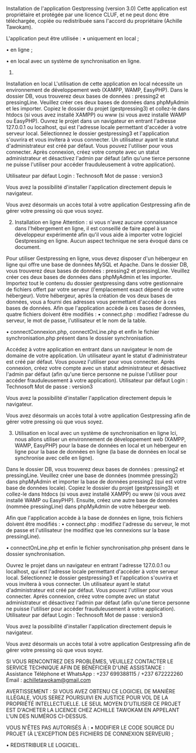 Installation de l'application Gestpressing (version 3.0)
Cette application est propriétaire et protégée par une licence CLUF, et ne peut donc être téléchargée, copiée ou redistribuée sans l'accord du propriétaire (Achille Tawokam).

L'application peut être utilisée :
•  uniquement en local ;

•  en ligne ;

•  en local avec un système de synchronisation en ligne.

1. 
Installation en local
L'utilisation de cette application en local nécessite un environnement de développement web (XAMPP, WAMP, EasyPHP).
Dans le dossier DB, vous trouverez deux bases de données : pressing2 et pressingLine. Veuillez créer ces deux bases de données dans phpMyAdmin et les importer.
Copiez le dossier du projet (gestpressing3) et collez-le dans htdocs (si vous avez installé XAMPP) ou www (si vous avez installé WAMP ou EasyPHP).
Ouvrez le projet dans un navigateur en entrant l'adresse 127.0.0.1 ou localhost, qui est l'adresse locale permettant d'accéder à votre serveur local.
Sélectionnez le dossier gestpressing3 et l'application s'ouvrira et vous invitera à vous connecter.
Un utilisateur ayant le statut d'administrateur est créé par défaut. Vous pouvez l'utiliser pour vous connecter. Après connexion, créez votre compte avec un
statut administrateur et désactivez l'admin par défaut (afin qu'une tierce personne ne puisse l'utiliser pour accéder frauduleusement à votre application).

Utilisateur par défaut
Login : Technosoft
Mot de passe : version3

Vous avez la possibilité d'installer l'application directement depuis le navigateur.

Vous avez désormais un accès total à votre application Gestpressing afin de gérer votre pressing où que vous soyez.

2. Installation en ligne
Attention : si vous n'avez aucune connaissance dans l'hébergement en ligne, il est conseillé de faire appel à un développeur expérimenté afin qu'il vous aide à importer votre logiciel Gestpressing en ligne. Aucun aspect technique ne sera évoqué dans ce document.

Pour utiliser Gestpressing en ligne, vous devez disposer d'un hébergeur en ligne qui offre une base de données MySQL et Apache.
Dans le dossier DB, vous trouverez deux bases de données : pressing2 et pressingLine. Veuillez créer ces deux bases de données dans phpMyAdmin et les importer.
Importez tout le contenu du dossier gestpressing dans votre gestionnaire de fichiers offert par votre serveur (l'emplacement exact dépend de votre hébergeur).
Votre hébergeur, après la création de vos deux bases de données, vous a fourni des adresses vous permettant d'accéder à ces bases de données.
Afin que l'application accède à ces bases de données, quatre fichiers doivent être modifiés :
•  connect.php : modifiez l'adresse du serveur, le mot de passe, l'utilisateur et le nom de la table.

•  connectConnexion.php, connectOnLine.php et enfin le fichier synchronisation.php présent dans le dossier synchronisation.

Accédez à votre application en entrant dans un navigateur le nom de domaine de votre application.
Un utilisateur ayant le statut d'administrateur est créé par défaut. Vous pouvez l'utiliser pour vous connecter. Après connexion, créez votre compte avec un statut administrateur et désactivez l'admin par défaut (afin qu'une tierce personne ne puisse l'utiliser pour accéder frauduleusement à votre application).
Utilisateur par défaut
Login : Technosoft
Mot de passe : version3

Vous avez la possibilité d'installer l'application directement depuis le navigateur.

Vous avez désormais un accès total à votre application Gestpressing afin de gérer votre pressing où que vous soyez.

3. Utilisation en local avec un système de synchronisation en ligne
Ici, nous allons utiliser un environnement de développement web (XAMPP, WAMP, EasyPHP) pour la base de données en local et un hébergeur en ligne pour la base de données en ligne (la base de données en local se synchronise avec celle en ligne).

Dans le dossier DB, vous trouverez deux bases de données : pressing2 et pressingLine. Veuillez créer une base de données (nommée pressing2) dans phpMyAdmin et importer la base de données pressing2 (qui est votre base de données locale).
Copiez le dossier du projet (gestpressing3) et collez-le dans htdocs (si vous avez installé XAMPP) ou www (si vous avez installé WAMP ou EasyPHP).
Ensuite, créez une autre base de données (nommée pressingLine) dans phpMyAdmin de votre hébergeur web.

Afin que l'application accède à la base de données en ligne, trois fichiers doivent être modifiés :
•  connect.php : modifiez l'adresse du serveur, le mot de passe et l'utilisateur (ne modifiez que les connexions sur la base pressingLine).

•  connectOnLine.php et enfin le fichier synchronisation.php présent dans le dossier synchronisation.

Ouvrez le projet dans un navigateur en entrant l'adresse 127.0.0.1 ou localhost, qui est l'adresse locale permettant d'accéder à votre serveur local.
Sélectionnez le dossier gestpressing3 et l'application s'ouvrira et vous invitera à vous connecter.
Un utilisateur ayant le statut d'administrateur est créé par défaut. Vous pouvez l'utiliser pour vous connecter. Après connexion, créez votre compte avec un statut administrateur et désactivez l'admin par défaut (afin qu'une tierce personne ne puisse l'utiliser pour accéder frauduleusement à votre application).
Utilisateur par défaut
Login : Technosoft
Mot de passe : version3

Vous avez la possibilité d'installer l'application directement depuis le navigateur.

Vous avez désormais un accès total à votre application Gestpressing afin de gérer votre pressing où que vous soyez.

SI VOUS RENCONTREZ DES PROBLÈMES, VEUILLEZ CONTACTER LE SERVICE TECHNIQUE AFIN DE BÉNÉFICIER D'UNE ASSISTANCE :
Assistance
Téléphone et WhatsApp : +237 699388115 / +237 672222260
Email : achilletawokam@gmail.com

AVERTISSEMENT :
SI VOUS AVEZ OBTENU CE LOGICIEL DE MANIÈRE ILLÉGALE, VOUS SEREZ POURSUIVI EN JUSTICE POUR VOL DE LA PROPRIÉTÉ INTELLECTUELLE. LE SEUL MOYEN D'UTILISER CE PROJET EST D'ACHETER LA LICENCE CHEZ ACHILLE TAWOKAM EN APPELANT L'UN DES NUMÉROS CI-DESSUS.

VOUS N'ÊTES PAS AUTORISÉS À :
•  MODIFIER LE CODE SOURCE DU PROJET (À L'EXCEPTION DES FICHIERS DE CONNEXION SERVEUR) ;

•  REDISTRIBUER LE LOGICIEL.
